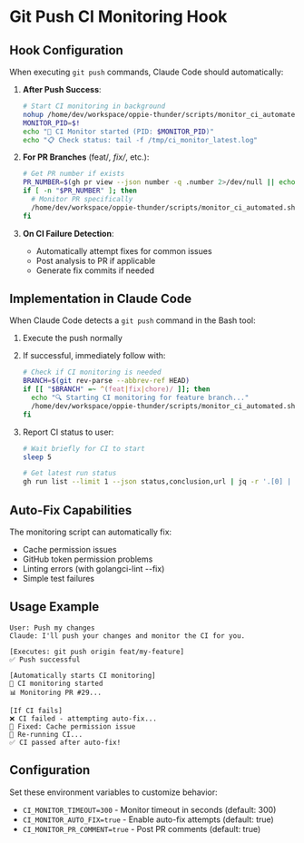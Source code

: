 # Git Push CI Monitoring Hook

## Hook Configuration

When executing `git push` commands, Claude Code should automatically:

1. **After Push Success**:
   ```bash
   # Start CI monitoring in background
   nohup /home/dev/workspace/oppie-thunder/scripts/monitor_ci_automated.sh fix > /tmp/ci_monitor_latest.log 2>&1 &
   MONITOR_PID=$!
   echo "🚀 CI Monitor started (PID: $MONITOR_PID)"
   echo "📋 Check status: tail -f /tmp/ci_monitor_latest.log"
   ```

2. **For PR Branches** (feat/*, fix/*, etc.):
   ```bash
   # Get PR number if exists
   PR_NUMBER=$(gh pr view --json number -q .number 2>/dev/null || echo "")
   if [ -n "$PR_NUMBER" ]; then
     # Monitor PR specifically
     /home/dev/workspace/oppie-thunder/scripts/monitor_ci_automated.sh pr "$PR_NUMBER" &
   fi
   ```

3. **On CI Failure Detection**:
   - Automatically attempt fixes for common issues
   - Post analysis to PR if applicable
   - Generate fix commits if needed

## Implementation in Claude Code

When Claude Code detects a `git push` command in the Bash tool:

1. Execute the push normally
2. If successful, immediately follow with:
   ```bash
   # Check if CI monitoring is needed
   BRANCH=$(git rev-parse --abbrev-ref HEAD)
   if [[ "$BRANCH" =~ ^(feat|fix|chore)/ ]]; then
     echo "🔍 Starting CI monitoring for feature branch..."
     /home/dev/workspace/oppie-thunder/scripts/monitor_ci_automated.sh fix &
   fi
   ```

3. Report CI status to user:
   ```bash
   # Wait briefly for CI to start
   sleep 5
   
   # Get latest run status
   gh run list --limit 1 --json status,conclusion,url | jq -r '.[0] | "CI Status: \(.status) - \(.conclusion // "pending")\nURL: \(.url)"'
   ```

## Auto-Fix Capabilities

The monitoring script can automatically fix:
- Cache permission issues
- GitHub token permission problems
- Linting errors (with golangci-lint --fix)
- Simple test failures

## Usage Example

```claude
User: Push my changes
Claude: I'll push your changes and monitor the CI for you.

[Executes: git push origin feat/my-feature]
✅ Push successful

[Automatically starts CI monitoring]
🚀 CI monitoring started
📊 Monitoring PR #29...

[If CI fails]
❌ CI failed - attempting auto-fix...
🔧 Fixed: Cache permission issue
🔄 Re-running CI...
✅ CI passed after auto-fix!
```

## Configuration

Set these environment variables to customize behavior:
- `CI_MONITOR_TIMEOUT=300` - Monitor timeout in seconds (default: 300)
- `CI_MONITOR_AUTO_FIX=true` - Enable auto-fix attempts (default: true)
- `CI_MONITOR_PR_COMMENT=true` - Post PR comments (default: true)